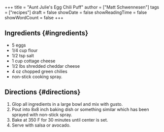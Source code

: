 +++
title = "Aunt Julie's Egg Chili Puff"
author = ["Matt Schwennesen"]
tags = ["recipes"]
draft = false
showDate = false
showReadingTime = false
showWordCount = false
+++

## Ingredients {#ingredients}

-   5 eggs
-   1/4 cup flour
-   1/2 tsp salt
-   1 cup cottage cheese
-   1/2 lbs shredded cheddar cheese
-   4 oz chopped green chilies
-   non-stick cooking spray.


## Directions {#directions}

1.  Glop all ingredients in a large bowl and mix with gusto.
2.  Pout into 8x8 inch baking dish or something similar which has been sprayed
    with non-stick spray.
3.  Bake at 350 F for 30 minutes until center is set.
4.  Serve with salsa or avocado.
